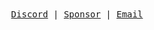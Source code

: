 <div align="center">
  <samp>
    <a href="https://discordapp.com/users/495466997304262658">Discord</a> |
    <a href="https://github.com/sponsors/wingkwong">Sponsor</a> |
    <a href="mailto:wingkwong.code@gmail.com">Email</a>
  </samp>
</div>
